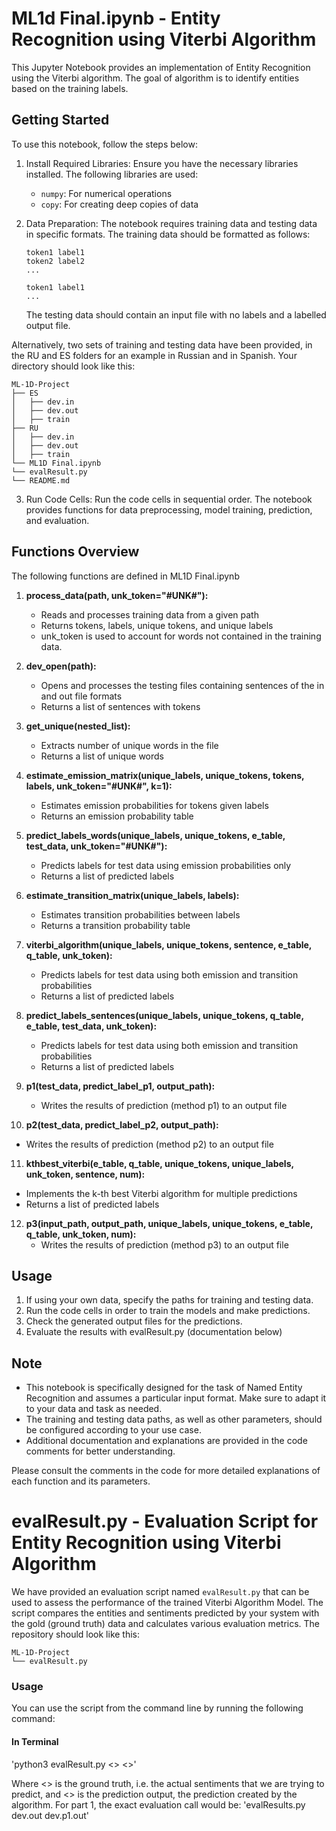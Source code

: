 # ML1d Final.ipynb - Entity Recognition using Viterbi Algorithm

This Jupyter Notebook provides an implementation of Entity Recognition using the Viterbi algorithm. The goal of algorithm is to identify entities based on the training labels.

## Getting Started

To use this notebook, follow the steps below:

1. Install Required Libraries: Ensure you have the necessary libraries installed. The following libraries are used:
   - `numpy`: For numerical operations
   - `copy`: For creating deep copies of data

2. Data Preparation: The notebook requires training data and testing data in specific formats. The training data should be formatted as follows:
   ```
   token1 label1
   token2 label2
   ...
   
   token1 label1
   ...
   ```
   The testing data should contain an input file with no labels and a labelled output file.

Alternatively, two sets of training and testing data have been provided, in the RU and ES folders for an example in Russian and in Spanish. Your directory should look like this:
   ```
   ML-1D-Project
   ├── ES
   │   ├── dev.in
   │   ├── dev.out
   │   ├── train
   ├── RU
   │   ├── dev.in
   │   ├── dev.out
   │   ├── train
   └── ML1D Final.ipynb
   └── evalResult.py
   └── README.md
   ```

3. Run Code Cells: Run the code cells in sequential order. The notebook provides functions for data preprocessing, model training, prediction, and evaluation.

## Functions Overview

The following functions are defined in ML1D Final.ipynb

1. **process_data(path, unk_token="#UNK#"):**
   - Reads and processes training data from a given path
   - Returns tokens, labels, unique tokens, and unique labels
   - unk_token is used to account for words not contained in the training data.

2. **dev_open(path):**
   - Opens and processes the testing files containing sentences of the in and out file formats
   - Returns a list of sentences with tokens

3. **get_unique(nested_list):**
   - Extracts number of unique words in the file
   - Returns a list of unique words

4. **estimate_emission_matrix(unique_labels, unique_tokens, tokens, labels, unk_token="#UNK#", k=1):**
   - Estimates emission probabilities for tokens given labels
   - Returns an emission probability table

5. **predict_labels_words(unique_labels, unique_tokens, e_table, test_data, unk_token="#UNK#"):**
   - Predicts labels for test data using emission probabilities only
   - Returns a list of predicted labels

6. **estimate_transition_matrix(unique_labels, labels):**
   - Estimates transition probabilities between labels
   - Returns a transition probability table

7. **viterbi_algorithm(unique_labels, unique_tokens, sentence, e_table, q_table, unk_token):**
   - Predicts labels for test data using both emission and transition probabilities
   - Returns a list of predicted labels

8. **predict_labels_sentences(unique_labels, unique_tokens, q_table, e_table, test_data, unk_token):**
   - Predicts labels for test data using both emission and transition probabilities
   - Returns a list of predicted labels

9. **p1(test_data, predict_label_p1, output_path):**
   - Writes the results of prediction (method p1) to an output file

10. **p2(test_data, predict_label_p2, output_path):**
   - Writes the results of prediction (method p2) to an output file

11. **kthbest_viterbi(e_table, q_table, unique_tokens, unique_labels, unk_token, sentence, num):**
   - Implements the k-th best Viterbi algorithm for multiple predictions
   - Returns a list of predicted labels

12. **p3(input_path, output_path, unique_labels, unique_tokens, e_table, q_table, unk_token, num):**
    - Writes the results of prediction (method p3) to an output file

## Usage

1. If using your own data, specify the paths for training and testing data.
2. Run the code cells in order to train the models and make predictions.
3. Check the generated output files for the predictions.
4. Evaluate the results with evalResult.py (documentation below)

## Note

- This notebook is specifically designed for the task of Named Entity Recognition and assumes a particular input format. Make sure to adapt it to your data and task as needed.
- The training and testing data paths, as well as other parameters, should be configured according to your use case.
- Additional documentation and explanations are provided in the code comments for better understanding.

Please consult the comments in the code for more detailed explanations of each function and its parameters.

# evalResult.py - Evaluation Script for Entity Recognition using Viterbi Algorithm

We have provided an evaluation script named `evalResult.py` that can be used to assess the performance of the trained Viterbi Algorithm Model. The script compares the entities and sentiments predicted by your system with the gold (ground truth) data and calculates various evaluation metrics. The repository should look like this:
   ```
   ML-1D-Project
   └── evalResult.py
   ```

### Usage

You can use the script from the command line by running the following command:

#### In Terminal

   'python3 evalResult.py <<gold>> <<predictions>>'

Where <<gold>> is the ground truth, i.e. the actual sentiments that we are trying to predict, and <<predictions>> is the prediction output, the prediction created by the algorithm. For part 1, the exact evaluation call would be:
   'evalResults.py dev.out dev.p1.out'
